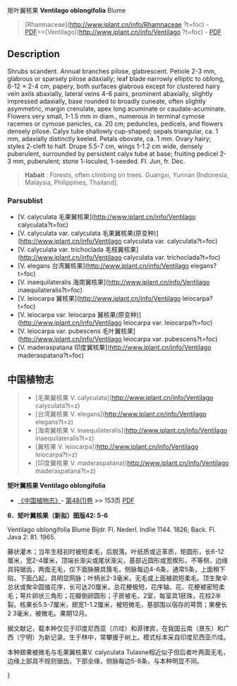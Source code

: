 矩叶翼核果 **Ventilago oblongifolia** Blume

> [Rhamnaceae](http://www.iplant.cn/info/Rhamnaceae ?t=foc) - [PDF](http://iplant.cn/foc/pdf/Rhamnaceae.pdf)>>[Ventilago](http://www.iplant.cn/info/Ventilago ?t=foc) - [PDF](http://www.iplant.cn/foc/pdf/Ventilago.pdf)

## Description

Shrubs scandent. Annual branches pilose, glabrescent. Petiole 2-3 mm, glabrous or sparsely pilose adaxially; leaf blade narrowly elliptic to oblong, 6-12 × 2-4 cm, papery, both surfaces glabrous except for clustered hairy vein axils abaxially, lateral veins 4-6 pairs, prominent abaxially, slightly impressed adaxially, base rounded to broadly cuneate, often slightly asymmetric, margin crenulate, apex long acuminate or caudate-acuminate. Flowers very small, 1-1.5 mm in diam., numerous in terminal cymose racemes or cymose panicles, ca. 20 cm; peduncles, pedicels, and flowers densely pilose. Calyx tube shallowly cup-shaped; sepals triangular, ca. 1 mm, adaxially distinctly keeled. Petals obovate, ca. 1 mm. Ovary hairy; styles 2-cleft to half. Drupe 5.5-7 cm, wings 1-1.2 cm wide, densely puberulent, surrounded by persistent calyx tube at base; fruiting pedicel 2-3 mm, puberulent; stone 1-loculed, 1-seeded. Fl. Jun, fr. Dec.

> **Habait** : 
> Forests, often climbing on trees. Guangxi, Yunnan [Indonesia, Malaysia, Philippines, Thailand].

### Parsublist

* [V.  calyculata  毛果翼核果](http://www.iplant.cn/info/Ventilago calyculata?t=foc)
* [V.  calyculata var. calyculata  毛果翼核果(原变种)](http://www.iplant.cn/info/Ventilago calyculata var. calyculata?t=foc)
* [V.  calyculata var. trichoclada  毛枝翼核果](http://www.iplant.cn/info/Ventilago calyculata var. trichoclada?t=foc)
* [V.  elegans  台湾翼核果](http://www.iplant.cn/info/Ventilago elegans?t=foc)
* [V.  inaequilateralis  海南翼核果](http://www.iplant.cn/info/Ventilago inaequilateralis?t=foc)
* [V.  leiocarpa  翼核果](http://www.iplant.cn/info/Ventilago leiocarpa?t=foc)
* [V.  leiocarpa var. leiocarpa  翼核果(原变种)](http://www.iplant.cn/info/Ventilago leiocarpa var. leiocarpa?t=foc)
* [V.  leiocarpa var. pubescens  毛叶翼核果](http://www.iplant.cn/info/Ventilago leiocarpa var. pubescens?t=foc)
* [V.  maderaspatana  印度翼核果](http://www.iplant.cn/info/Ventilago maderaspatana?t=foc)

## 中国植物志

> * [毛果翼核果  V.  calyculata](http://www.iplant.cn/info/Ventilago calyculata?t=z)
> * [台湾翼核果  V.  elegans](http://www.iplant.cn/info/Ventilago elegans?t=z)
> * [海南翼核果  V.  inaequilateralis](http://www.iplant.cn/info/Ventilago inaequilateralis?t=z)
> * [翼核果  V.  leiocarpa](http://www.iplant.cn/info/Ventilago leiocarpa?t=z)
> * [印度翼核果  V.  maderaspatana](http://www.iplant.cn/info/Ventilago maderaspatana?t=z)

**矩叶翼核果 Ventilago oblongifolia**

* [《中国植物志》](http://www.iplant.cn/frps)- [第48(1)卷](http://www.iplant.cn/frps/vol/48(1)) >> 153页 [PDF](http://www.iplant.cn/frps/pdf/48(1)/153b.PDF)

**6．矩叶翼核果（新拟）图版42: 5-6**

Ventilago oblongifolia Blume Bijdr. Fl. Nederl. Indlie 1144. 1826; Back. Fl. Java 2: 81. 1965.

藤状灌木；当年生枝初时被短柔毛，后脱落。叶纸质或近革质，矩圆形，长6-12厘米，宽2-4厘米，顶端长渐尖或尾状渐尖，基部近圆形或宽楔形，不等侧，边缘具钝锯齿，两面无毛，仅下面脉腋具簇毛，侧脉每边4-6条，通常5条，上面稍下陷，下面凸起，具明显网脉；叶柄长2-3毫米，无毛或上面被疏短柔毛。顶生聚伞总状或聚伞圆锥花序，长可达20厘米，总花梗极短，花序轴、花、花梗被密短柔毛；萼片卵状三角形；花瓣倒卵圆形；子房被毛，2室，每室具1胚珠，花柱2半裂。核果长5.5-7厘米，翅宽1-1.2厘米，被短微毛，基部围以宿存的萼筒；果梗长2 3毫米，被微毛。果期12月。

据文献记，载本种仅见于印度尼西亚（爪哇）和菲律宾，在我国云南（景东）和广西（宁明）为新记录。生于林中，常攀援于树上。模式标本采自印度尼西亚爪哇。

本种翅果被微毛与毛果翼核果V. calyculata Tulasne相近似子但后者叶两面无毛，边缘上部具不规则锯齿，下部全缘，侧脉每边5-8条，与本种明显不同。

}
